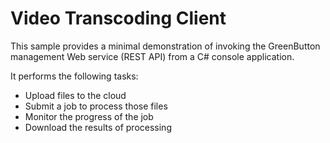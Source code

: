 Video Transcoding Client
========================

This sample provides a minimal demonstration of invoking the GreenButton
management Web service (REST API) from a C# console application.

It performs the following tasks:

* Upload files to the cloud
* Submit a job to process those files
* Monitor the progress of the job
* Download the results of processing
